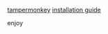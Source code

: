 [tampermonkey](https://www.tampermonkey.net/)
[installation guide](https://www.youtube.com/watch?v=pJEwz2rq90I)

enjoy

